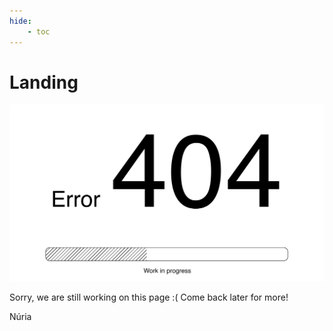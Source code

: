 ```yaml
---
hide:
    - toc
---
```


# Landing

![](../images/Work%20in%20progress_Mesa%20de%20trabajo%201.jpg)

Sorry, we are still working on this page :( 
Come back later for more!

Núria
